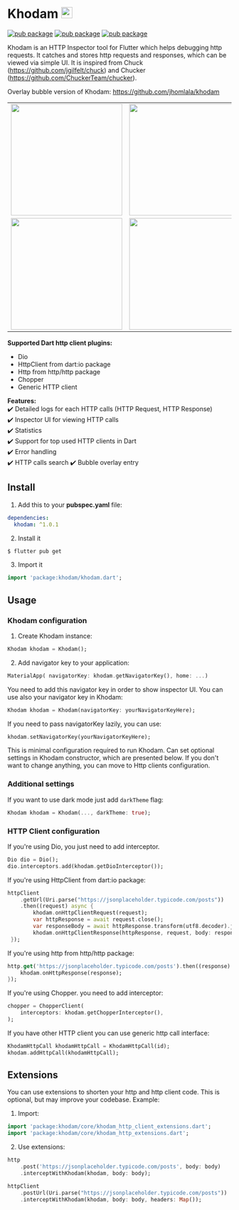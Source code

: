# Khodam <img src="https://raw.githubusercontent.com/hautvfami/khodam/main/media/logo.png" width="25px">

[![pub package](https://img.shields.io/pub/v/khodam.svg)](https://pub.dev/packages/khodam)
[![pub package](https://img.shields.io/github/license/hautvfami/khodam.svg?style=flat)](https://github.com/hautvfami/khodam)
[![pub package](https://img.shields.io/badge/platform-flutter-blue.svg)](https://github.com/hautvfami/khodam)

Khodam is an HTTP Inspector tool for Flutter which helps debugging http requests.
It catches and stores http requests and responses, which can be viewed via simple UI. 
It is inspired from Chuck (https://github.com/jgilfelt/chuck) and Chucker (https://github.com/ChuckerTeam/chucker).


Overlay bubble version of Khodam: https://github.com/jhomlala/khodam

<table>
  <tr>
    <td>
		<img width="250px" src="https://raw.githubusercontent.com/hautvfami/khodam/main/media/1.png">
    </td>
    <td>
       <img width="250px" src="https://raw.githubusercontent.com/hautvfami/khodam/main/media/2.png">
    </td>
    <td>
       <img width="250px" src="https://raw.githubusercontent.com/hautvfami/khodam/main/media/3.png">
    </td>
    <td>
       <img width="250px" src="https://raw.githubusercontent.com/hautvfami/khodam/main/media/4.png">
    </td>
     <td>
       <img width="250px" src="https://raw.githubusercontent.com/hautvfami/khodam/main/media/5.png">
    </td>
    <td>
       <img width="250px" src="https://raw.githubusercontent.com/hautvfami/khodam/main/media/6.png">
    </td>
  </tr>
  <tr>
    <td>
	<img width="250px" src="https://raw.githubusercontent.com/hautvfami/khodam/main/media/7.png">
    </td>
    <td>
       <img width="250px" src="https://raw.githubusercontent.com/hautvfami/khodam/main/media/8.png">
    </td>
    <td>
       <img width="250px" src="https://raw.githubusercontent.com/hautvfami/khodam/main/media/9.png">
    </td>
    <td>
       <img width="250px" src="https://raw.githubusercontent.com/hautvfami/khodam/main/media/10.png">
    </td>
    <td>
       <img width="250px" src="https://raw.githubusercontent.com/hautvfami/khodam/main/media/11.png">
    </td>
     <td>
       <img width="250px" src="https://raw.githubusercontent.com/hautvfami/khodam/main/media/12.png">
    </td>
  </tr>

</table>

**Supported Dart http client plugins:**

- Dio
- HttpClient from dart:io package
- Http from http/http package
- Chopper
- Generic HTTP client

**Features:**  
✔️ Detailed logs for each HTTP calls (HTTP Request, HTTP Response)  
✔️ Inspector UI for viewing HTTP calls  
✔️ Statistics  
✔️ Support for top used HTTP clients in Dart  
✔️ Error handling  
✔️ HTTP calls search
✔️ Bubble overlay entry

## Install

1. Add this to your **pubspec.yaml** file:

```yaml
dependencies:
  khodam: ^1.0.1
```

2. Install it

```bash
$ flutter pub get
```

3. Import it

```dart
import 'package:khodam/khodam.dart';
```

## Usage
### Khodam configuration
1. Create Khodam instance:

```dart
Khodam khodam = Khodam();
```

2. Add navigator key to your application:

```dart
MaterialApp( navigatorKey: khodam.getNavigatorKey(), home: ...)
```

You need to add this navigator key in order to show inspector UI.
You can use also your navigator key in Khodam:

```dart
Khodam khodam = Khodam(navigatorKey: yourNavigatorKeyHere);
```

If you need to pass navigatorKey lazily, you can use:
```dart
khodam.setNavigatorKey(yourNavigatorKeyHere);
```
This is minimal configuration required to run Khodam. Can set optional settings in Khodam constructor, which are presented below. If you don't want to change anything, you can move to Http clients configuration.

### Additional settings
If you want to use dark mode just add `darkTheme` flag:

```dart
Khodam khodam = Khodam(..., darkTheme: true);
```

### HTTP Client configuration
If you're using Dio, you just need to add interceptor.

```dart
Dio dio = Dio();
dio.interceptors.add(khodam.getDioInterceptor());
```


If you're using HttpClient from dart:io package:

```dart
httpClient
	.getUrl(Uri.parse("https://jsonplaceholder.typicode.com/posts"))
	.then((request) async {
		khodam.onHttpClientRequest(request);
		var httpResponse = await request.close();
		var responseBody = await httpResponse.transform(utf8.decoder).join();
		khodam.onHttpClientResponse(httpResponse, request, body: responseBody);
 });
```

If you're using http from http/http package:

```dart
http.get('https://jsonplaceholder.typicode.com/posts').then((response) {
    khodam.onHttpResponse(response);
});
```

If you're using Chopper. you need to add interceptor:

```dart
chopper = ChopperClient(
    interceptors: khodam.getChopperInterceptor(),
);
```

If you have other HTTP client you can use generic http call interface:
```dart
KhodamHttpCall khodamHttpCall = KhodamHttpCall(id);
khodam.addHttpCall(khodamHttpCall);
```

## Extensions
You can use extensions to shorten your http and http client code. This is optional, but may improve your codebase.
Example:
1. Import:
```dart
import 'package:khodam/core/khodam_http_client_extensions.dart';
import 'package:khodam/core/khodam_http_extensions.dart';
```

2. Use extensions:
```dart
http
    .post('https://jsonplaceholder.typicode.com/posts', body: body)
    .interceptWithKhodam(khodam, body: body);
```

```dart
httpClient
    .postUrl(Uri.parse("https://jsonplaceholder.typicode.com/posts"))
    .interceptWithKhodam(khodam, body: body, headers: Map());
```